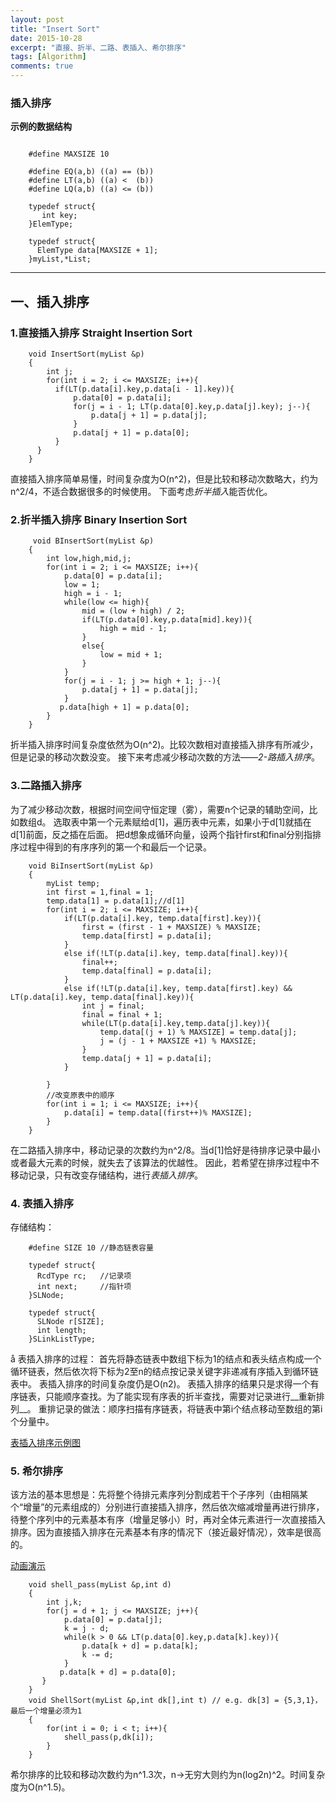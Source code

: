 ```yaml
---
layout: post
title: "Insert Sort"
date: 2015-10-28
excerpt: "直接、折半、二路、表插入、希尔排序"
tags: [Algorithm]
comments: true
---
```


### 插入排序
__示例的数据结构__

```

    #define MAXSIZE 10

    #define EQ(a,b) ((a) == (b))
    #define LT(a,b) ((a) <  (b))
    #define LQ(a,b) ((a) <= (b))

    typedef struct{
       int key;
    }ElemType;

    typedef struct{
      ElemType data[MAXSIZE + 1];
    }myList,*List;
```

---

## 一、插入排序

### 1.直接插入排序 Straight Insertion Sort

```
    void InsertSort(myList &p)
    {
        int j;
        for(int i = 2; i <= MAXSIZE; i++){
          if(LT(p.data[i].key,p.data[i - 1].key)){
              p.data[0] = p.data[i];
              for(j = i - 1; LT(p.data[0].key,p.data[j].key); j--){
                  p.data[j + 1] = p.data[j];
              }
              p.data[j + 1] = p.data[0];
          }
      }
    }
```
    
直接插入排序简单易懂，时间复杂度为O(n^2)，但是比较和移动次数略大，约为n^2/4，不适合数据很多的时候使用。
下面考虑*折半插入*能否优化。


### 2.折半插入排序 Binary Insertion Sort

```
     void BInsertSort(myList &p)
    {
        int low,high,mid,j;
        for(int i = 2; i <= MAXSIZE; i++){
            p.data[0] = p.data[i];
            low = 1;
            high = i - 1;
            while(low <= high){
                mid = (low + high) / 2;
                if(LT(p.data[0].key,p.data[mid].key)){
                    high = mid - 1;
                }
                else{
                    low = mid + 1;
                }
            }
            for(j = i - 1; j >= high + 1; j--){
                p.data[j + 1] = p.data[j];
            }
           p.data[high + 1] = p.data[0];
        }
    }
```
    
折半插入排序时间复杂度依然为O(n^2)。比较次数相对直接插入排序有所减少，但是记录的移动次数没变。
接下来考虑减少移动次数的方法——*2-路插入排序*。


### 3.二路插入排序 
为了减少移动次数，根据时间空间守恒定理（雾），需要n个记录的辅助空间，比如数组d。
选取表中第一个元素赋给d[1]，遍历表中元素，如果小于d[1]就插在d[1]前面，反之插在后面。
把d想象成循环向量，设两个指针first和final分别指排序过程中得到的有序序列的第一个和最后一个记录。


```
    void BiInsertSort(myList &p)
    {
        myList temp;
        int first = 1,final = 1;
        temp.data[1] = p.data[1];//d[1]
        for(int i = 2; i <= MAXSIZE; i++){
            if(LT(p.data[i].key, temp.data[first].key)){
                first = (first - 1 + MAXSIZE) % MAXSIZE;
                temp.data[first] = p.data[i];
            }
            else if(!LT(p.data[i].key, temp.data[final].key)){
                final++;
                temp.data[final] = p.data[i];
            }
            else if(!LT(p.data[i].key, temp.data[first].key) && LT(p.data[i].key, temp.data[final].key)){
                int j = final;
                final = final + 1;
                while(LT(p.data[i].key,temp.data[j].key)){
                    temp.data[(j + 1) % MAXSIZE] = temp.data[j];
                    j = (j - 1 + MAXSIZE +1) % MAXSIZE;
                }
                temp.data[j + 1] = p.data[i];
            }
        
        }
        //改变原表中的顺序
        for(int i = 1; i <= MAXSIZE; i++){
            p.data[i] = temp.data[(first++)% MAXSIZE];
        }
    }
```


在二路插入排序中，移动记录的次数约为n^2/8。当d[1]恰好是待排序记录中最小或者最大元素的时候，就失去了该算法的优越性。
因此，若希望在排序过程中不移动记录，只有改变存储结构，进行*表插入排序*。


### 4. 表插入排序
存储结构：

```
    #define SIZE 10 //静态链表容量
    
    typedef struct{
      RcdType rc;   //记录项
      int next;     //指针项
    }SLNode;
    
    typedef struct{
      SLNode r[SIZE];
      int length;
    }SLinkListType;
```
å
表插入排序的过程：
首先将静态链表中数组下标为1的结点和表头结点构成一个循环链表，然后依次将下标为2至n的结点按记录关键字非递减有序插入到循环链表中。
表插入排序的时间复杂度仍是O(n2)。
表插入排序的结果只是求得一个有序链表，只能顺序查找。为了能实现有序表的折半查找，需要对记录进行__重新排列__。
重排记录的做法：顺序扫描有序链表，将链表中第i个结点移动至数组的第i个分量中。

[表插入排序示例图](http://see.xidian.edu.cn/cpp/uploads/allimg/120301/1-12030113494G29.jpg)


### 5. 希尔排序
该方法的基本思想是：先将整个待排元素序列分割成若干个子序列（由相隔某个“增量”的元素组成的）分别进行直接插入排序，然后依次缩减增量再进行排序，待整个序列中的元素基本有序（增量足够小）时，再对全体元素进行一次直接插入排序。因为直接插入排序在元素基本有序的情况下（接近最好情况），效率是很高的。
 
 [动画演示](http://www.tyut.edu.cn/kecheng1/site01/suanfayanshi/shell_sort.asp) 
 
```
    void shell_pass(myList &p,int d)
    {
        int j,k;
        for(j = d + 1; j <= MAXSIZE; j++){
            p.data[0] = p.data[j];
            k = j - d;
            while(k > 0 && LT(p.data[0].key,p.data[k].key)){
                p.data[k + d] = p.data[k];
                k -= d;
            }
           p.data[k + d] = p.data[0];
       }
    }
    void ShellSort(myList &p,int dk[],int t) // e.g. dk[3] = {5,3,1}，最后一个增量必须为1
    {
        for(int i = 0; i < t; i++){
            shell_pass(p,dk[i]);
        }
    }
```
    
希尔排序的比较和移动次数约为n^1.3次，n->无穷大则约为n(log2n)^2。时间复杂度为O(n^1.5)。
